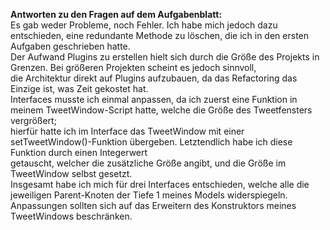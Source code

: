 __Antworten zu den Fragen auf dem Aufgabenblatt:__  
Es gab weder Probleme, noch Fehler. Ich habe mich jedoch dazu entschieden, eine redundante Methode zu löschen, die ich in den ersten Aufgaben geschrieben hatte.  
Der Aufwand Plugins zu erstellen hielt sich durch die Größe des Projekts in Grenzen. Bei größeren Projekten scheint es jedoch sinnvoll,  
die Architektur direkt auf Plugins aufzubauen, da das Refactoring das Einzige ist, was Zeit gekostet hat.  
Interfaces musste ich einmal anpassen, da ich zuerst eine Funktion in meinem TweetWindow-Script hatte, welche die Größe des Tweetfensters vergrößert;  
hierfür hatte ich im Interface das TweetWindow mit einer setTweetWindow()-Funktion übergeben. Letztendlich habe ich diese Funktion durch einen Integerwert  
getauscht, welcher die zusätzliche Größe angibt, und die Größe im TweetWindow selbst gesetzt.  
Insgesamt habe ich mich für drei Interfaces entschieden, welche alle die jeweiligen Parent-Knoten der Tiefe 1 meines Models widerspiegeln.  
Anpassungen sollten sich auf das Erweitern des Konstruktors meines TweetWindows beschränken.

